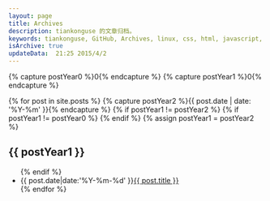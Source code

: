 ```yaml
---
layout: page
title: Archives
description: tiankonguse 的文章归档。
keywords: tiankonguse, GitHub, Archives, linux, css, html, javascript, python, Jekyll, plugins, php, 大数据, 分布式, 机器学习, acm, 算法
isArchive: true
updateData:  21:25 2015/4/2
---
```


{% capture postYear0 %}0{% endcapture %}
{% capture postYear1 %}0{% endcapture %}
<article class="main-article">
{% for post in site.posts %}
    {% capture postYear2 %}{{ post.date | date: '%Y-%m' }}{% endcapture %}
    {% if postYear1 != postYear2 %}
        {% if postYear1 != postYear0  %}
</ul>
</div>
        {% endif %}
        {% assign postYear1 = postYear2 %}
<div class="accordion-heading"><h2 class="accordion-toggle list-of-categories" data-toggle="collapse" href="#{{ postYear1 }}-ref">{{ postYear1 }}</h2></div>
<div id="{{ postYear1}}-ref" class="accordion-body collapse">
<ul class="article-year clearfix list-articles-category">
    {% endif %}
<li><time pubdate="pubdate" datetime="{{ post.date|date:'%Y-%m-%d' }}">{{ post.date|date:'%Y-%m-%d' }}</time><a href="{{site.url}}{{ post.url }}">{{ post.title }}</a></li>
{% endfor %}
</ul>
</div>
</article>
